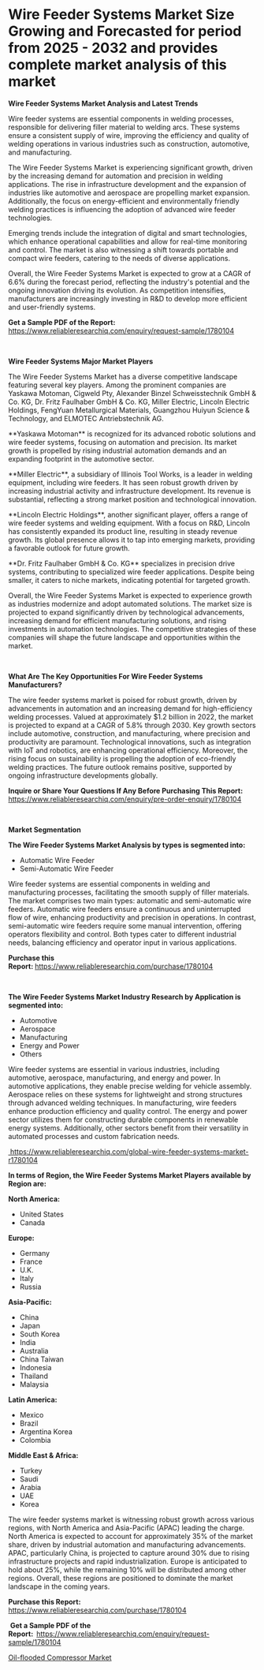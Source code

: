 <p><h1>Wire Feeder Systems Market Size Growing and Forecasted for period from 2025 - 2032 and provides complete market analysis of this market</h1></p><p><strong>Wire Feeder Systems Market Analysis and Latest Trends</strong></p>
<p><p>Wire feeder systems are essential components in welding processes, responsible for delivering filler material to welding arcs. These systems ensure a consistent supply of wire, improving the efficiency and quality of welding operations in various industries such as construction, automotive, and manufacturing. </p><p>The Wire Feeder Systems Market is experiencing significant growth, driven by the increasing demand for automation and precision in welding applications. The rise in infrastructure development and the expansion of industries like automotive and aerospace are propelling market expansion. Additionally, the focus on energy-efficient and environmentally friendly welding practices is influencing the adoption of advanced wire feeder technologies.</p><p>Emerging trends include the integration of digital and smart technologies, which enhance operational capabilities and allow for real-time monitoring and control. The market is also witnessing a shift towards portable and compact wire feeders, catering to the needs of diverse applications. </p><p>Overall, the Wire Feeder Systems Market is expected to grow at a CAGR of 6.6% during the forecast period, reflecting the industry's potential and the ongoing innovation driving its evolution. As competition intensifies, manufacturers are increasingly investing in R&D to develop more efficient and user-friendly systems.</p></p>
<p><strong>Get a Sample PDF of the Report:&nbsp;</strong> <a href="https://www.reliableresearchiq.com/enquiry/request-sample/1780104?utm_campaign=3022&utm_medium=2&utm_source=Github&utm_content=ia&utm_term=25032025&utm_id=wire-feeder-systems">https://www.reliableresearchiq.com/enquiry/request-sample/1780104</a></p>
<p>&nbsp;</p>
<p><strong>Wire Feeder Systems Major Market Players</strong></p>
<p><p>The Wire Feeder Systems Market has a diverse competitive landscape featuring several key players. Among the prominent companies are Yaskawa Motoman, Cigweld Pty, Alexander Binzel Schweisstechnik GmbH & Co. KG, Dr. Fritz Faulhaber GmbH & Co. KG, Miller Electric, Lincoln Electric Holdings, FengYuan Metallurgical Materials, Guangzhou Huiyun Science & Technology, and ELMOTEC Antriebstechnik AG.</p><p>**Yaskawa Motoman** is recognized for its advanced robotic solutions and wire feeder systems, focusing on automation and precision. Its market growth is propelled by rising industrial automation demands and an expanding footprint in the automotive sector.</p><p>**Miller Electric**, a subsidiary of Illinois Tool Works, is a leader in welding equipment, including wire feeders. It has seen robust growth driven by increasing industrial activity and infrastructure development. Its revenue is substantial, reflecting a strong market position and technological innovation.</p><p>**Lincoln Electric Holdings**, another significant player, offers a range of wire feeder systems and welding equipment. With a focus on R&D, Lincoln has consistently expanded its product line, resulting in steady revenue growth. Its global presence allows it to tap into emerging markets, providing a favorable outlook for future growth.</p><p>**Dr. Fritz Faulhaber GmbH & Co. KG** specializes in precision drive systems, contributing to specialized wire feeder applications. Despite being smaller, it caters to niche markets, indicating potential for targeted growth.</p><p>Overall, the Wire Feeder Systems Market is expected to experience growth as industries modernize and adopt automated solutions. The market size is projected to expand significantly driven by technological advancements, increasing demand for efficient manufacturing solutions, and rising investments in automation technologies. The competitive strategies of these companies will shape the future landscape and opportunities within the market.</p></p>
<p>&nbsp;</p>
<p><strong>What Are The Key Opportunities For Wire Feeder Systems Manufacturers?</strong></p>
<p><p>The wire feeder systems market is poised for robust growth, driven by advancements in automation and an increasing demand for high-efficiency welding processes. Valued at approximately $1.2 billion in 2022, the market is projected to expand at a CAGR of 5.8% through 2030. Key growth sectors include automotive, construction, and manufacturing, where precision and productivity are paramount. Technological innovations, such as integration with IoT and robotics, are enhancing operational efficiency. Moreover, the rising focus on sustainability is propelling the adoption of eco-friendly welding practices. The future outlook remains positive, supported by ongoing infrastructure developments globally.</p></p>
<p><strong>Inquire or Share Your Questions If Any Before Purchasing This Report:</strong> <a href="https://www.reliableresearchiq.com/enquiry/pre-order-enquiry/1780104?utm_campaign=3022&utm_medium=2&utm_source=Github&utm_content=ia&utm_term=25032025&utm_id=wire-feeder-systems">https://www.reliableresearchiq.com/enquiry/pre-order-enquiry/1780104</a></p>
<p>&nbsp;</p>
<p><strong>Market Segmentation</strong></p>
<p><strong>The Wire Feeder Systems Market Analysis by types is segmented into:</strong></p>
<p><ul><li>Automatic Wire Feeder</li><li>Semi-Automatic Wire Feeder</li></ul></p>
<p><p>Wire feeder systems are essential components in welding and manufacturing processes, facilitating the smooth supply of filler materials. The market comprises two main types: automatic and semi-automatic wire feeders. Automatic wire feeders ensure a continuous and uninterrupted flow of wire, enhancing productivity and precision in operations. In contrast, semi-automatic wire feeders require some manual intervention, offering operators flexibility and control. Both types cater to different industrial needs, balancing efficiency and operator input in various applications.</p></p>
<p><strong>Purchase this Report:&nbsp;</strong><a href="https://www.reliableresearchiq.com/purchase/1780104?utm_campaign=3022&utm_medium=2&utm_source=Github&utm_content=ia&utm_term=25032025&utm_id=wire-feeder-systems">https://www.reliableresearchiq.com/purchase/1780104</a></p>
<p>&nbsp;</p>
<p><strong>The Wire Feeder Systems Market Industry Research by Application is segmented into:</strong></p>
<p><ul><li>Automotive</li><li>Aerospace</li><li>Manufacturing</li><li>Energy and Power</li><li>Others</li></ul></p>
<p><p>Wire feeder systems are essential in various industries, including automotive, aerospace, manufacturing, and energy and power. In automotive applications, they enable precise welding for vehicle assembly. Aerospace relies on these systems for lightweight and strong structures through advanced welding techniques. In manufacturing, wire feeders enhance production efficiency and quality control. The energy and power sector utilizes them for constructing durable components in renewable energy systems. Additionally, other sectors benefit from their versatility in automated processes and custom fabrication needs.</p></p>
<p><a href="https://www.reliableresearchiq.com/global-wire-feeder-systems-market-r1780104?utm_campaign=3022&utm_medium=2&utm_source=Github&utm_content=ia&utm_term=25032025&utm_id=wire-feeder-systems">&nbsp;https://www.reliableresearchiq.com/global-wire-feeder-systems-market-r1780104</a></p>
<p><strong>In terms of Region, the Wire Feeder Systems Market Players available by Region are:</strong></p>
<p>
    <p> <strong> North America: </strong>
        <ul>
            <li>United States</li>
            <li>Canada</li>
        </ul>
        </p> 
    <p> <strong> Europe: </strong>
        <ul>
            <li>Germany</li>
            <li>France</li>
            <li>U.K.</li>
            <li>Italy</li>
            <li>Russia</li>
        </ul>
        </p> 
    <p> <strong> Asia-Pacific: </strong>
        <ul>
            <li>China</li>
            <li>Japan</li>
            <li>South Korea</li>
            <li>India</li>
            <li>Australia</li>
            <li>China Taiwan</li>
            <li>Indonesia</li>
            <li>Thailand</li>
            <li>Malaysia</li>
        </ul>
        </p> 
    <p> <strong> Latin America: </strong>
        <ul>
            <li>Mexico</li>
            <li>Brazil</li>
            <li>Argentina Korea</li>
            <li>Colombia</li>
        </ul>
        </p> 
    <p> <strong> Middle East & Africa: </strong>
        <ul>
            <li>Turkey</li>
            <li>Saudi</li>
            <li>Arabia</li>
            <li>UAE</li>
            <li>Korea</li>
        </ul>
    </p>
    </p>
<p><p>The wire feeder systems market is witnessing robust growth across various regions, with North America and Asia-Pacific (APAC) leading the charge. North America is expected to account for approximately 35% of the market share, driven by industrial automation and manufacturing advancements. APAC, particularly China, is projected to capture around 30% due to rising infrastructure projects and rapid industrialization. Europe is anticipated to hold about 25%, while the remaining 10% will be distributed among other regions. Overall, these regions are positioned to dominate the market landscape in the coming years.</p></p>
<p><strong>Purchase this Report: </strong><a href="https://www.reliableresearchiq.com/purchase/1780104?utm_campaign=3022&utm_medium=2&utm_source=Github&utm_content=ia&utm_term=25032025&utm_id=wire-feeder-systems">https://www.reliableresearchiq.com/purchase/1780104</a></p>
<p>&nbsp;<strong>Get a Sample PDF of the Report:&nbsp;&nbsp;</strong><a href="https://www.reliableresearchiq.com/enquiry/request-sample/1780104?utm_campaign=3022&utm_medium=2&utm_source=Github&utm_content=ia&utm_term=25032025&utm_id=wire-feeder-systems">https://www.reliableresearchiq.com/enquiry/request-sample/1780104</a></p>
<p><strong></strong></p>
<p><p><a href="https://github.com/miottaredlin79/Market-Research-Report-List-1/blob/main/oil-flooded-compressor-market.md?utm_campaign=3022&utm_medium=2&utm_source=Github&utm_content=ia&utm_term=25032025&utm_id=wire-feeder-systems">Oil-flooded Compressor Market</a></p></p>